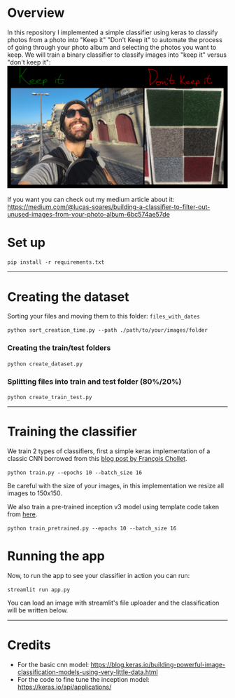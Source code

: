 # Overview
In this repository I implemented a simple classifier using keras to classify
photos from a photo into "Keep it" "Don't Keep it" to automate the process
of going through your photo album and selecting the photos you want to keep.
We will train a binary classifier to classify images into "keep it" versus
"don't keep it":
![](2021-12-26-15-41-31.png)

If you want you can check out my medium article about it: https://medium.com/@lucas-soares/building-a-classifier-to-filter-out-unused-images-from-your-photo-album-6bc574ae57de

# Set up

```pip install -r requirements.txt```

---
# Creating the dataset
Sorting your files and moving them to this folder: `files_with_dates`

```python sort_creation_time.py --path ./path/to/your/images/folder```
### Creating the train/test folders
```python create_dataset.py```
### Splitting files into train and test folder (80%/20%)
```python create_train_test.py```

---
# Training the classifier
We train 2 types of classifiers, first a simple keras implementation of a 
classic CNN borrowed from this [blog post by François Chollet](https://blog.keras.io/building-powerful-image-classification-models-using-very-little-data.html).

```python train.py --epochs 10 --batch_size 16```

Be careful with the size of your images, in this implementation
we resize all images to 150x150.

We also train a pre-trained inception v3 model using template code taken from
[here](https://keras.io/api/applications/). 

```python train_pretrained.py --epochs 10 --batch_size 16```

# Running the app
Now, to run the app to see your classifier in action you can run:

```streamlit run app.py```

You can load an image with streamlit's file uploader and the classification will
be written below.

---

# Credits
- For the basic cnn model: https://blog.keras.io/building-powerful-image-classification-models-using-very-little-data.html
- For the code to fine tune the inception model: https://keras.io/api/applications/





